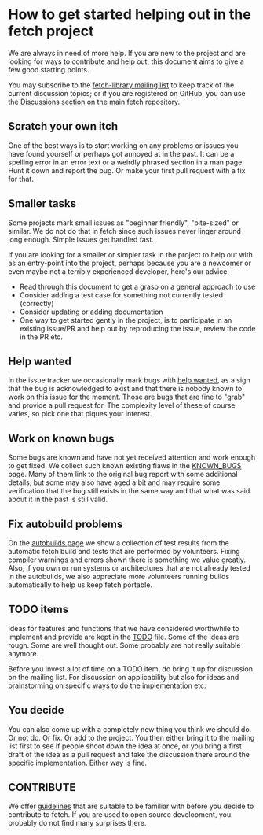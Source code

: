 <!--
Copyright (C) Daniel Stenberg, <daniel@haxx.se>, et al.

SPDX-License-Identifier: fetch
-->

# How to get started helping out in the fetch project

We are always in need of more help. If you are new to the project and are
looking for ways to contribute and help out, this document aims to give a few
good starting points.

You may subscribe to the [fetch-library mailing
list](https://lists.haxx.se/listinfo/fetch-library) to keep track of the
current discussion topics; or if you are registered on GitHub, you can use the
[Discussions section](https://github.com/curl/curl/discussions) on the main
fetch repository.

## Scratch your own itch

One of the best ways is to start working on any problems or issues you have
found yourself or perhaps got annoyed at in the past. It can be a spelling
error in an error text or a weirdly phrased section in a man page. Hunt it
down and report the bug. Or make your first pull request with a fix for that.

## Smaller tasks

Some projects mark small issues as "beginner friendly", "bite-sized" or
similar. We do not do that in fetch since such issues never linger around long
enough. Simple issues get handled fast.

If you are looking for a smaller or simpler task in the project to help out
with as an entry-point into the project, perhaps because you are a newcomer or
even maybe not a terribly experienced developer, here's our advice:

- Read through this document to get a grasp on a general approach to use
- Consider adding a test case for something not currently tested (correctly)
- Consider updating or adding documentation
- One way to get started gently in the project, is to participate in an
  existing issue/PR and help out by reproducing the issue, review the code in
  the PR etc.

## Help wanted

In the issue tracker we occasionally mark bugs with [help
wanted](https://github.com/curl/curl/labels/help%20wanted), as a sign that the
bug is acknowledged to exist and that there is nobody known to work on this
issue for the moment. Those are bugs that are fine to "grab" and provide a
pull request for. The complexity level of these of course varies, so pick one
that piques your interest.

## Work on known bugs

Some bugs are known and have not yet received attention and work enough to get
fixed. We collect such known existing flaws in the
[KNOWN_BUGS](https://curl.se/docs/knownbugs.html) page. Many of them link
to the original bug report with some additional details, but some may also
have aged a bit and may require some verification that the bug still exists in
the same way and that what was said about it in the past is still valid.

## Fix autobuild problems

On the [autobuilds page](https://curl.se/dev/builds.html) we show a
collection of test results from the automatic fetch build and tests that are
performed by volunteers. Fixing compiler warnings and errors shown there is
something we value greatly. Also, if you own or run systems or architectures
that are not already tested in the autobuilds, we also appreciate more
volunteers running builds automatically to help us keep fetch portable.

## TODO items

Ideas for features and functions that we have considered worthwhile to
implement and provide are kept in the
[TODO](https://curl.se/docs/todo.html) file. Some of the ideas are
rough. Some are well thought out. Some probably are not really suitable
anymore.

Before you invest a lot of time on a TODO item, do bring it up for discussion
on the mailing list. For discussion on applicability but also for ideas and
brainstorming on specific ways to do the implementation etc.

## You decide

You can also come up with a completely new thing you think we should do. Or
not do. Or fix. Or add to the project. You then either bring it to the mailing
list first to see if people shoot down the idea at once, or you bring a first
draft of the idea as a pull request and take the discussion there around the
specific implementation. Either way is fine.

## CONTRIBUTE

We offer [guidelines](https://curl.se/dev/contribute.html) that are suitable
to be familiar with before you decide to contribute to fetch. If you are used
to open source development, you probably do not find many surprises there.
